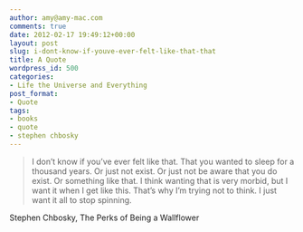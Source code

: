 ```yaml
---
author: amy@amy-mac.com
comments: true
date: 2012-02-17 19:49:12+00:00
layout: post
slug: i-dont-know-if-youve-ever-felt-like-that-that
title: A Quote
wordpress_id: 500
categories:
- Life the Universe and Everything
post_format:
- Quote
tags:
- books
- quote
- stephen chbosky
---
```


> I don’t know if you’ve ever felt like that. That you wanted to sleep for a thousand years. Or just not exist. Or just not be aware that you do exist. Or something like that. I think wanting that is very morbid, but I want it when I get like this. That’s why I’m trying not to think. I just want it all to stop spinning.




Stephen Chbosky, The Perks of Being a Wallflower
